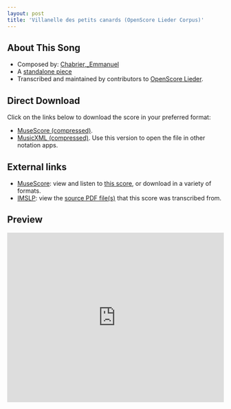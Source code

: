 ```yaml
---
layout: post
title: 'Villanelle des petits canards (OpenScore Lieder Corpus)'
---
```


## About This Song

- Composed by: [Chabrier,_Emmanuel](https://fourscoreandmore.org/openscore/lieder/Chabrier,_Emmanuel)
- A [standalone piece](https://fourscoreandmore.org/openscore/lieder/Chabrier,_Emmanuel/_)
- Transcribed and maintained by contributors to [OpenScore Lieder].

[OpenScore Lieder]: https://musescore.com/openscore-lieder-corpus

## Direct Download

Click on the links below to download the score in your preferred format:
- [MuseScore (compressed)](https://github.com/openscore/lieder/blob/main/scores/Chabrier,_Emmanuel/_/Villanelle_des_petits_canards/lc5077917.mscz?raw=true).
- [MusicXML (compressed)](https://github.com/openscore/lieder/blob/main/scores/Chabrier,_Emmanuel/_/Villanelle_des_petits_canards/lc5077917.mxl?raw=true). Use this version to open the file in other notation apps.

## External links

- [MuseScore]: view and listen to [this score][MuseScore], or download in a variety of formats.
- [IMSLP]: view the [source PDF file(s)][IMSLP] that this score was transcribed from.

[MuseScore]: https://musescore.com/score/5077917
[IMSLP]: https://imslp.org/wiki/Special:ReverseLookup/22647

## Preview

<iframe width="100%" height="394" src="https://musescore.com/openscore-lieder-corpus/scores/5077917/embed" frameborder="0" allowfullscreen allow="autoplay; fullscreen"></iframe>
